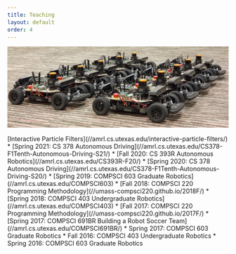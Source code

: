 ```yaml
---
title: Teaching
layout: default
order: 4
---
```


<p align="center">
<img src="assets/cars.jpg" alt="F1/10 Autonomous Car" width="800">
</p>
[Interactive Particle Filters](//amrl.cs.utexas.edu/interactive-particle-filters/)
* [Spring 2021: CS 378 Autonomous Driving](//amrl.cs.utexas.edu/CS378-F1Tenth-Autonomous-Driving-S21/)
* [Fall 2020: CS 393R Autonomous Robotics](//amrl.cs.utexas.edu/CS393R-F20/)
* [Spring 2020: CS 378 Autonomous Driving](//amrl.cs.utexas.edu/CS378-F1Tenth-Autonomous-Driving-S20/)
* [Spring 2019: COMPSCI 603 Graduate Robotics](//amrl.cs.utexas.edu/COMPSCI603)
* [Fall 2018: COMPSCI 220 Programming Methodology](//umass-compsci220.github.io/2018F/)
* [Spring 2018: COMPSCI 403 Undergraduate Robotics](//amrl.cs.utexas.edu/COMPSCI403)
* [Fall 2017: COMPSCI 220 Programming Methodology](//umass-compsci220.github.io/2017F/)
* [Spring 2017: COMPSCI 691BR Building a Robot Soccer Team](//amrl.cs.utexas.edu/COMPSCI691BR/)
* Spring 2017: COMPSCI 603 Graduate Robotics
* Fall 2016: COMPSCI 403 Undergraduate Robotics
* Spring 2016: COMPSCI 603 Graduate Robotics

